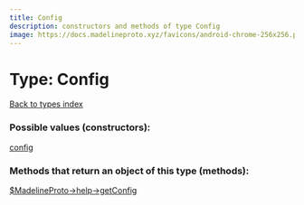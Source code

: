 ```yaml
---
title: Config
description: constructors and methods of type Config
image: https://docs.madelineproto.xyz/favicons/android-chrome-256x256.png
---
```

# Type: Config  
[Back to types index](index.md)



### Possible values (constructors):

[config](../constructors/config.md)  



### Methods that return an object of this type (methods):

[$MadelineProto->help->getConfig](../methods/help_getConfig.md)  



